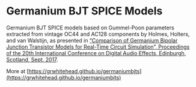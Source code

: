 # Germanium BJT SPICE Models

Germanium BJT SPICE models based on Gummel-Poon parameters extracted from vintage OC44 and AC128 components by Holmes, Holters, and van Walstijn, as presented in [“Comparison of Germanium Bipolar Junction Transistor Models for Real-Time Circuit Simulation”, Proceedings of the 20th International Conference on Digital Audio Effects, Edinburgh, Scotland, Sept. 2017](http://benholmes.co.uk/publication/2017-09-05-Comparison%20of%20Germanium%20BJT%20models).

More at [https://grwhitehead.github.io/germaniumbjts](https://grwhitehead.github.io/germaniumbjts)
